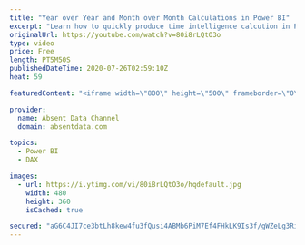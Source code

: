 ```yaml
---
title: "Year over Year and Month over Month Calculations in Power BI"
excerpt: "Learn how to quickly produce time intelligence calcution in Power BI using these easy to follow DAX equations. Elevate your time series analysis."
originalUrl: https://youtube.com/watch?v=80i8rLQtO3o
type: video
price: Free
length: PT5M50S
publishedDateTime: 2020-07-26T02:59:10Z
heat: 59

featuredContent: "<iframe width=\"800\" height=\"500\" frameborder=\"0\" src=\"https://www.youtube.com/embed/80i8rLQtO3o\" allow=\"accelerometer; autoplay; encrypted-media; gyroscope; picture-in-picture\" allowfullscreen></iframe>"

provider:
  name: Absent Data Channel
  domain: absentdata.com

topics:
  - Power BI
  - DAX

images:
  - url: https://i.ytimg.com/vi/80i8rLQtO3o/hqdefault.jpg
    width: 480
    height: 360
    isCached: true

secured: "aG6C4JI7ce3btLh8kew4fu3fQusi4ABMb6PiM7Ef4FHkLK9Is3f/gWZeLg3RiNvCC9+6V4B4QhIAMpscgzhx4FYZYJw9GdhX0dv2/U1EIQC3fFbgKVxZwQBBxCEWXFLqqK/Lr48tvtwwCmbmc69yUTnCh5kbmakfT1vqI3ajuSvwKDygzFpPeQZ0fpqOQs1PR/w8OCzINVs0mNWWC44k9V6730NIpUqwsd1/set/4VY7au2V28z01it5rYJqiGPhTRaxzhpOQOiW5A++xK/QYEHjBTwIxlVOE5Z0gdX94pf3PdYT9wgypupReNMrchi43/uqY5REK1cSlUfJVYN1Oe61noSChZkF3tQAeNpiKYH/o5Y+fjMtKCHFM154alE1iWoosyTu7T1GRKmrYww5nzpIgkbhUVdbi7kp8WK0/RU=;TvF/AtbNu+2mvy3GYujXmw=="
---
```


